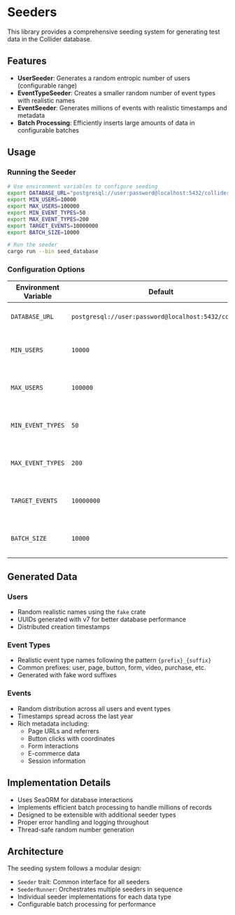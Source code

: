 # Seeders

This library provides a comprehensive seeding system for generating test data in the Collider database.

## Features

- **UserSeeder**: Generates a random entropic number of users (configurable range)
- **EventTypeSeeder**: Creates a smaller random number of event types with realistic names
- **EventSeeder**: Generates millions of events with realistic timestamps and metadata
- **Batch Processing**: Efficiently inserts large amounts of data in configurable batches

## Usage

### Running the Seeder

```bash
# Use environment variables to configure seeding
export DATABASE_URL="postgresql://user:password@localhost:5432/collider"
export MIN_USERS=10000
export MAX_USERS=100000
export MIN_EVENT_TYPES=50
export MAX_EVENT_TYPES=200
export TARGET_EVENTS=10000000
export BATCH_SIZE=10000

# Run the seeder
cargo run --bin seed_database
```

### Configuration Options

| Environment Variable | Default | Description |
|---------------------|---------|-------------|
| `DATABASE_URL` | `postgresql://user:password@localhost:5432/collider` | PostgreSQL connection string |
| `MIN_USERS` | `10000` | Minimum number of users to generate |
| `MAX_USERS` | `100000` | Maximum number of users to generate |
| `MIN_EVENT_TYPES` | `50` | Minimum number of event types to generate |
| `MAX_EVENT_TYPES` | `200` | Maximum number of event types to generate |
| `TARGET_EVENTS` | `10000000` | Total number of events to generate |
| `BATCH_SIZE` | `10000` | Number of events to insert per batch |

## Generated Data

### Users
- Random realistic names using the `fake` crate
- UUIDs generated with v7 for better database performance
- Distributed creation timestamps

### Event Types
- Realistic event type names following the pattern `{prefix}_{suffix}`
- Common prefixes: user, page, button, form, video, purchase, etc.
- Generated with fake word suffixes

### Events
- Random distribution across all users and event types
- Timestamps spread across the last year
- Rich metadata including:
  - Page URLs and referrers
  - Button clicks with coordinates
  - Form interactions
  - E-commerce data
  - Session information

## Implementation Details

- Uses SeaORM for database interactions
- Implements efficient batch processing to handle millions of records
- Designed to be extensible with additional seeder types
- Proper error handling and logging throughout
- Thread-safe random number generation

## Architecture

The seeding system follows a modular design:

- `Seeder` trait: Common interface for all seeders
- `SeederRunner`: Orchestrates multiple seeders in sequence
- Individual seeder implementations for each data type
- Configurable batch processing for performance
